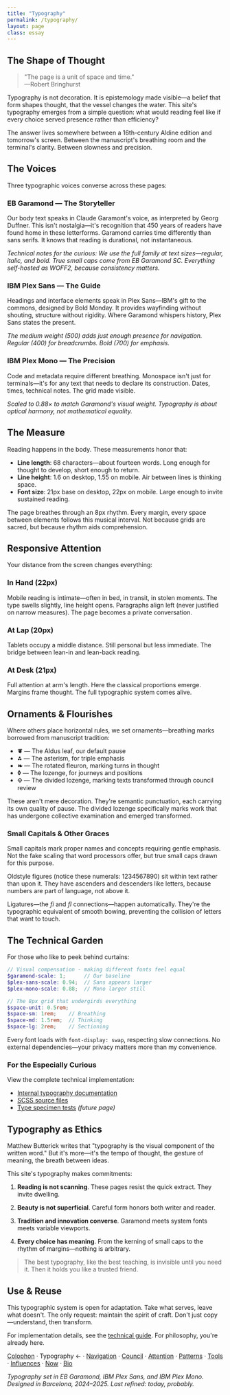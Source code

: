 ```yaml
---
title: "Typography"
permalink: /typography/
layout: page
class: essay
---
```


## The Shape of Thought

<blockquote class="poetic">
"The page is a unit of space and time."<br>
—<span class="small-caps">Robert Bringhurst</span>
</blockquote>

<p class="drop-cap">Typography is not decoration. It is epistemology made visible—a belief that form shapes thought, that the vessel changes the water. This site's typography emerges from a simple question: what would reading feel like if every choice served presence rather than efficiency?</p>

The answer lives somewhere between a <span class="oldstyle">16th</span>-century Aldine edition and tomorrow's screen. Between the manuscript's breathing room and the terminal's clarity. Between slowness and precision.

<div class="ornament philosophical"></div>

## The Voices

Three typographic voices converse across these pages:

### <span class="small-caps">EB Garamond</span> — The Storyteller
Our body text speaks in Claude Garamont's voice, as interpreted by Georg Duffner. This isn't nostalgia—it's recognition that <span class="oldstyle">450</span> years of readers have found home in these letterforms. Garamond carries time differently than sans serifs. It knows that reading is durational, not instantaneous.

*Technical notes for the curious: We use the full family at text sizes—regular, italic, and bold. True small caps come from EB Garamond SC. Everything self-hosted as WOFF2, because consistency matters.*

### <span class="small-caps">IBM Plex Sans</span> — The Guide  
Headings and interface elements speak in Plex Sans—IBM's gift to the commons, designed by Bold Monday. It provides wayfinding without shouting, structure without rigidity. Where Garamond whispers history, Plex Sans states the present.

*The medium weight (500) adds just enough presence for navigation. Regular (400) for breadcrumbs. Bold (700) for emphasis.*

### <span class="small-caps">IBM Plex Mono</span> — The Precision
Code and metadata require different breathing. Monospace isn't just for terminals—it's for any text that needs to declare its construction. Dates, times, technical notes. The grid made visible.

*Scaled to 0.88× to match Garamond's visual weight. Typography is about optical harmony, not mathematical equality.*

<div class="ornament section"></div>

## The Measure

Reading happens in the body. These measurements honor that:

- **Line length**: <span class="oldstyle">68</span> characters—about fourteen words. Long enough for thought to develop, short enough to return.
- **Line height**: <span class="oldstyle">1.6</span> on desktop, <span class="oldstyle">1.55</span> on mobile. Air between lines is thinking space.
- **Font size**: <span class="oldstyle">21</span>px base on desktop, <span class="oldstyle">22</span>px on mobile. Large enough to invite sustained reading.

The page breathes through an <span class="oldstyle">8</span>px rhythm. Every margin, every space between elements follows this musical interval. Not because grids are sacred, but because rhythm aids comprehension.

<div class="ornament musical"></div>

## Responsive Attention

Your distance from the screen changes everything:

### In Hand (<span class="oldstyle">22</span>px)
Mobile reading is intimate—often in bed, in transit, in stolen moments. The type swells slightly, line height opens. Paragraphs align left (never justified on narrow measures). The page becomes a private conversation.

### At Lap (<span class="oldstyle">20</span>px)
Tablets occupy a middle distance. Still personal but less immediate. The bridge between lean-in and lean-back reading.

### At Desk (<span class="oldstyle">21</span>px)
Full attention at arm's length. Here the classical proportions emerge. Margins frame thought. The full typographic system comes alive.

<div class="ornament travel"></div>

## Ornaments & Flourishes

Where others place horizontal rules, we set ornaments—breathing marks borrowed from manuscript tradition:

- **❦** — The Aldus leaf, our default pause
- **⁂** — The asterism, for triple emphasis
- **❧** — The rotated fleuron, marking turns in thought
- **◊** — The lozenge, for journeys and positions
- **⟐** — The divided lozenge, marking texts transformed through council review

These aren't mere decoration. They're semantic punctuation, each carrying its own quality of pause. The divided lozenge specifically marks work that has undergone collective examination and emerged transformed.

### Small Capitals & Other Graces

<span class="small-caps">Small capitals</span> mark proper names and concepts requiring gentle emphasis. Not the fake scaling that word processors offer, but true small caps drawn for this purpose.

<span class="oldstyle">Oldstyle figures</span> (notice these numerals: <span class="oldstyle">1234567890</span>) sit within text rather than upon it. They have ascenders and descenders like letters, because numbers are part of language, not above it.

Ligatures—the _fi_ and _fl_ connections—happen automatically. They're the typographic equivalent of smooth bowing, preventing the collision of letters that want to touch.

<div class="ornament personal"></div>

## The Technical Garden

For those who like to peek behind curtains:

```scss
// Visual compensation - making different fonts feel equal
$garamond-scale: 1;      // Our baseline
$plex-sans-scale: 0.94;  // Sans appears larger
$plex-mono-scale: 0.88;  // Mono larger still

// The 8px grid that undergirds everything
$space-unit: 0.5rem;
$space-sm: 1rem;    // Breathing
$space-md: 1.5rem;  // Thinking  
$space-lg: 2rem;    // Sectioning
```

Every font loads with `font-display: swap`, respecting slow connections. No external dependencies—your privacy matters more than my convenience.

### For the Especially Curious

View the complete technical implementation:
- [Internal typography documentation](/typography-guide/) 
- [SCSS source files](https://github.com/yourusername/yourrepo)
- [Type specimen tests](/specimens/) *(future page)*

<div class="ornament philosophical"></div>

## Typography as Ethics

Matthew Butterick writes that "typography is the visual component of the written word." But it's more—it's the tempo of thought, the gesture of meaning, the breath between ideas.

This site's typography makes commitments:

1. **Reading is not scanning**. These pages resist the quick extract. They invite dwelling.

2. **Beauty is not superficial**. Careful form honors both writer and reader.

3. **Tradition and innovation converse**. Garamond meets system fonts meets variable viewports.

4. **Every choice has meaning**. From the kerning of small caps to the rhythm of margins—nothing is arbitrary.

<blockquote class="whisper">
The best typography, like the best teaching, is invisible until you need it. Then it holds you like a trusted friend.
</blockquote>

<div class="ornament philosophical"></div>

## Use & Reuse

This typographic system is open for adaptation. Take what serves, leave what doesn't. The only request: maintain the spirit of craft. Don't just copy—understand, then transform.

For implementation details, see the [technical guide](/typography-guide/). For philosophy, you're already here.

<nav class="about-enfilade">
  <a href="/colophon/">Colophon</a>
  <span class="separator">·</span>
  <span class="current">Typography <span class="arrow">←</span></span>
  <span class="separator">·</span>
  <a href="/navigation-philosophy/">Navigation</a>
  <span class="separator">·</span>
  <a href="/council/">Council</a>
  <span class="separator">·</span>
  <a href="/attention/">Attention</a>
  <span class="separator">·</span>
  <a href="/patterns/">Patterns</a>
  <span class="separator">·</span>
  <a href="/tools/">Tools</a>
  <span class="separator">·</span>
  <a href="/influences/">Influences</a>
  <span class="separator">·</span>
  <a href="/now/">Now</a>
  <span class="separator">·</span>
  <a href="/bio/">Bio</a>
</nav>

<div class="ornament section"></div>

*Typography set in <span class="small-caps">EB Garamond</span>, <span class="small-caps">IBM Plex Sans</span>, and <span class="small-caps">IBM Plex Mono</span>. Designed in Barcelona, <span class="oldstyle">2024</span>–<span class="oldstyle">2025</span>. Last refined: today, probably.*